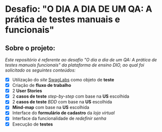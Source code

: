 # Desafio: "O DIA A DIA DE UM QA: A prática de testes manuais e funcionais"

## Sobre o projeto:
*Este repositório é referente ao desafio "O dia a dia de um QA: A prática de testes manuais funcionais" da plataforma de ensino DIO, ao qual foi solicitado os seguintes conteúdos:*

- [x] Utilização do *site* [SwagLabs](https://www.saucedemo.com/) como objeto de **teste**
- [X] Criação de **fluxo de trabalho**
- [x] 2 **User Stories**
- [x] 2 **casos de teste** *step-by-step* com base na **US** escolhida
- [x] 2 **casos de teste** *BDD* com base na **US** escolhida
- [x] **Mind-map** com base na **US** escolhida
- [x] Interface do **formulário de cadastro** da _loja virtual_
- [x] Interface da funcionalidade de _redefinir senha_ 
- [x] Execução de **testes**
